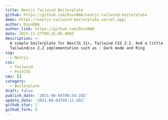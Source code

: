 ```yaml
---
title: Nextjs Tailwind Boilerplate
github: https://github.com/DzunN86/nextjs-tailwind-boilerplate
demo: https://nextjs-tailwind-boilerplate.vercel.app/
author: DzunN86
author_link: https://github.com/DzunN86
date: 2023-11-27T09:35:05.890Z
description: >-
  A simple boilerplate for NextJS 11+, Tailwind CSS 2.2. And a little
  Tailwindcss 2.2 implementation such as : Dark mode and Ring
ssg:
  - Nextjs
css:
  - Tailwind
  - PostCSS
cms: []
category:
  - Boilerplate
draft: false
publish_date: '2021-08-04T08:54:10Z'
update_date: '2021-08-04T09:11:28Z'
github_star: 1
github_fork: 0
---
```

